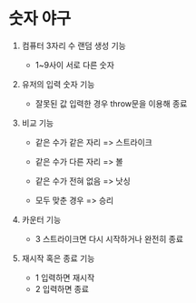# 숫자 야구

1. 컴퓨터 3자리 수 랜덤 생성 기능

   - 1~9사이 서로 다른 숫자

2. 유저의 입력 숫자 기능

   - 잘못된 값 입력한 경우 throw문을 이용해 종료

3. 비교 기능

   - 같은 수가 같은 자리 => 스트라이크

   - 같은 수가 다른 자리 => 볼

   - 같은 수가 전혀 없음 => 낫싱

   - 모두 맞춘 경우 => 승리

4. 카운터 기능

   - 3 스트라이크면 다시 시작하거나 완전히 종료

5. 재시작 혹은 종료 기능

   - 1 입력하면 재시작
   - 2 입력하면 종료
